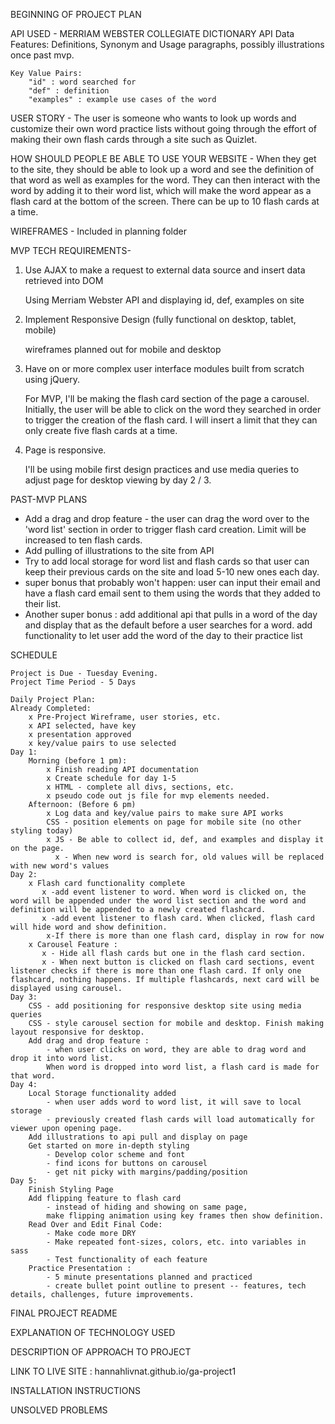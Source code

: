 
BEGINNING OF PROJECT PLAN

API USED - MERRIAM WEBSTER COLLEGIATE DICTIONARY API
    Data Features: Definitions, Synonym and Usage paragraphs, possibly illustrations once past mvp. 

    Key Value Pairs: 
        "id" : word searched for
        "def" : definition
        "examples" : example use cases of the word


USER STORY - 
The user is someone who wants to look up words and customize their 
own word practice lists without going through the effort of making their
own flash cards through a site such as Quizlet. 

HOW SHOULD PEOPLE BE ABLE TO USE YOUR WEBSITE -
When they get to the site, they should be able to look up a word and see the definition of that word as well as examples for the word. They can then interact with the word by adding it to their word list, which will make the word appear as a flash card at the bottom of the screen. There can be up to 10 flash cards at a time. 

WIREFRAMES - Included in planning folder

MVP TECH REQUIREMENTS- 

1) Use AJAX to make a request to external data source and insert data
retrieved into DOM

    Using Merriam Webster API and displaying id, def, examples on site

2) Implement Responsive Design (fully functional on desktop, tablet, mobile)

    wireframes planned out for mobile and desktop

3) Have on or more complex user interface modules built from scratch using jQuery. 

    For MVP, I'll be making the flash card section of the page a 
    carousel. Initially, the user will be able to click on the word
    they searched in order to trigger the creation of the flash card. 
    I will insert a limit that they can only create five flash cards 
    at a time. 

4) Page is responsive. 

    I'll be using mobile first design practices and use media queries to adjust
    page for desktop viewing by day 2 / 3. 

PAST-MVP PLANS

-   Add a drag and drop feature - the user can drag the word over to the 'word
    list' section in order to trigger flash card creation. Limit 
    will be increased to ten flash cards. 
-   Add pulling of illustrations to the site from API
-   Try to add local storage for word list and flash cards so that 
    user can keep their previous cards on the site and load 5-10 
    new ones each day. 
-   super bonus that probably won't happen: user can input their email and 
    have a flash card email sent to them using the words that they added
    to their list.
-   Another super bonus : add additional api that pulls in a word of the day and 
    display that as the default before a user searches for a word. add functionality
    to let user add the word of the day to their practice list

SCHEDULE

    Project is Due - Tuesday Evening. 
    Project Time Period - 5 Days

    Daily Project Plan: 
    Already Completed: 
        x Pre-Project Wireframe, user stories, etc. 
        x API selected, have key
        x presentation approved
        x key/value pairs to use selected
    Day 1: 
        Morning (before 1 pm):
            x Finish reading API documentation
            x Create schedule for day 1-5
            x HTML - complete all divs, sections, etc.
            x pseudo code out js file for mvp elements needed. 
        Afternoon: (Before 6 pm)
            x Log data and key/value pairs to make sure API works
            CSS - position elements on page for mobile site (no other styling today)
            x JS - Be able to collect id, def, and examples and display it on the page.
              x - When new word is search for, old values will be replaced with new word's values
    Day 2: 
        x Flash card functionality complete
           x -add event listener to word. When word is clicked on, the word will be appended under the word list section and the word and definition will be appended to a newly created flashcard.
           x -add event listener to flash card. When clicked, flash card will hide word and show definition. 
            x-If there is more than one flash card, display in row for now
        x Carousel Feature : 
           x - Hide all flash cards but one in the flash card section. 
           x - When next button is clicked on flash card sections, event listener checks if there is more than one flash card. If only one flashcard, nothing happens. If multiple flashcards, next card will be displayed using carousel. 
    Day 3: 
        CSS - add positioning for responsive desktop site using media queries
        CSS - style carousel section for mobile and desktop. Finish making layout responsive for desktop.
        Add drag and drop feature :
            - when user clicks on word, they are able to drag word and drop it into word list. 
            When word is dropped into word list, a flash card is made for that word. 
    Day 4: 
        Local Storage functionality added
            - when user adds word to word list, it will save to local storage
            - previously created flash cards will load automatically for viewer upon opening page.
        Add illustrations to api pull and display on page
        Get started on more in-depth styling
            - Develop color scheme and font
            - find icons for buttons on carousel
            - get nit picky with margins/padding/position
    Day 5: 
        Finish Styling Page
        Add flipping feature to flash card 
            - instead of hiding and showing on same page,
            make flipping animation using key frames then show definition. 
        Read Over and Edit Final Code: 
            - Make code more DRY 
            - Make repeated font-sizes, colors, etc. into variables in sass
            - Test functionality of each feature
        Practice Presentation : 
            - 5 minute presentations planned and practiced
            - create bullet point outline to present -- features, tech details, challenges, future improvements. 




FINAL PROJECT README

EXPLANATION OF TECHNOLOGY USED


DESCRIPTION OF APPROACH TO PROJECT


LINK TO LIVE SITE  : hannahlivnat.github.io/ga-project1

INSTALLATION INSTRUCTIONS


UNSOLVED PROBLEMS